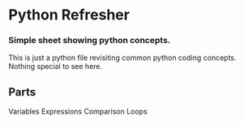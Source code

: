 # Python Refresher
### Simple sheet showing python concepts.

This is just a python file revisiting common python coding concepts. Nothing special to see here.

## Parts
Variables
Expressions
Comparison
Loops
